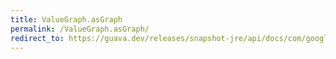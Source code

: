```yaml
---
title: ValueGraph.asGraph
permalink: /ValueGraph.asGraph/
redirect_to: https://guava.dev/releases/snapshot-jre/api/docs/com/google/common/graph/ValueGraph.html#asGraph--
---
```

